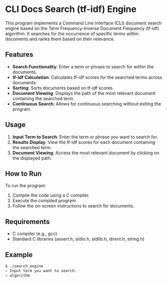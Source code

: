 # CLI Docs Search (tf-idf) Engine

This program implements a Command Line Interface (CLI) document search engine based on the Term Frequency-Inverse Document Frequency (tf-idf) algorithm. It searches for the occurrence of specific terms within documents and ranks them based on their relevance.

## Features

- **Search Functionality**: Enter a term or phrase to search for within the documents.
- **tf-idf Calculation**: Calculates tf-idf scores for the searched terms across documents.
- **Sorting**: Sorts documents based on tf-idf scores.
- **Document Viewing**: Displays the path of the most relevant document containing the searched term.
- **Continuous Search**: Allows for continuous searching without exiting the program.

## Usage

1. **Input Term to Search**: Enter the term or phrase you want to search for.
2. **Results Display**: View the tf-idf scores for each document containing the searched term.
3. **Document Viewing**: Access the most relevant document by clicking on the displayed path.

## How to Run

To run the program:

1. Compile the code using a C compiler.
2. Execute the compiled program.
3. Follow the on-screen instructions to search for documents.

## Requirements

- C compiler (e.g., gcc)
- Standard C libraries (assert.h, stdio.h, stdlib.h, dirent.h, string.h)

## Example

```bash
$ ./search_engine
> Input term you want to search:
> algorithm
